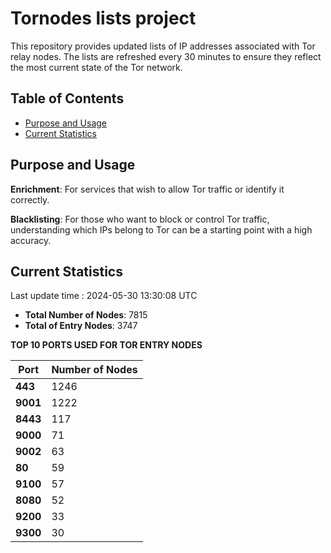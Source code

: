 # Tornodes lists project

This repository provides updated lists of IP addresses associated with Tor relay nodes. The lists are refreshed every 30 minutes to ensure they reflect the most current state of the Tor network.

## Table of Contents

- [Purpose and Usage](#purpose-and-usage)
- [Current Statistics](#current-statistics)


## Purpose and Usage

**Enrichment**: For services that wish to allow Tor traffic or identify it correctly.

**Blacklisting**: For those who want to block or control Tor traffic, understanding which IPs belong to Tor can be a starting point with a high accuracy.

## Current Statistics

Last update time : 2024-05-30 13:30:08 UTC

- **Total Number of Nodes**: 7815
- **Total of Entry Nodes**: 3747

**TOP 10 PORTS USED FOR TOR ENTRY NODES**

| **Port** | **Number of Nodes** |
|------|-----------------|
| **443**   | 1246  |
| **9001**   | 1222  |
| **8443**   | 117  |
| **9000**   | 71  |
| **9002**   | 63  |
| **80**   | 59  |
| **9100**   | 57  |
| **8080**   | 52  |
| **9200**   | 33  |
| **9300**   | 30  |


